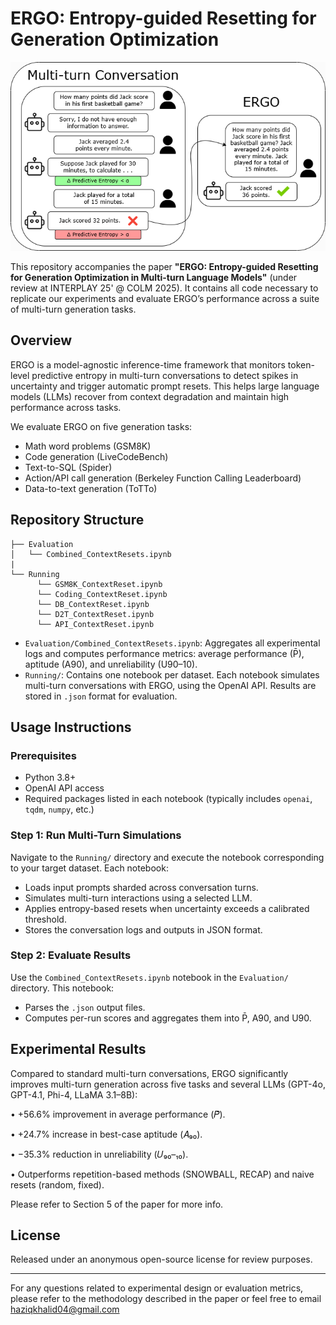 # ERGO: Entropy-guided Resetting for Generation Optimization

<p align="center">
  <img src="READMEimg/Representative_Diagram.png" alt="ERGO Diagram" width="600"/>
</p>

This repository accompanies the paper **"ERGO: Entropy-guided Resetting for Generation Optimization in Multi-turn Language Models"** (under review at INTERPLAY 25' @ COLM 2025). It contains all code necessary to replicate our experiments and evaluate ERGO’s performance across a suite of multi-turn generation tasks.

## Overview

ERGO is a model-agnostic inference-time framework that monitors token-level predictive entropy in multi-turn conversations to detect spikes in uncertainty and trigger automatic prompt resets. This helps large language models (LLMs) recover from context degradation and maintain high performance across tasks.

We evaluate ERGO on five generation tasks:
- Math word problems (GSM8K)
- Code generation (LiveCodeBench)
- Text-to-SQL (Spider)
- Action/API call generation (Berkeley Function Calling Leaderboard)
- Data-to-text generation (ToTTo)

## Repository Structure

```
├── Evaluation
│   └── Combined_ContextResets.ipynb
|
└── Running
      └── GSM8K_ContextReset.ipynb
      └── Coding_ContextReset.ipynb
      └── DB_ContextReset.ipynb
      └── D2T_ContextReset.ipynb
      └── API_ContextReset.ipynb

````

- `Evaluation/Combined_ContextResets.ipynb`: Aggregates all experimental logs and computes performance metrics: average performance (P̄), aptitude (A90), and unreliability (U90–10).
- `Running/`: Contains one notebook per dataset. Each notebook simulates multi-turn conversations with ERGO, using the OpenAI API. Results are stored in `.json` format for evaluation.

## Usage Instructions

### Prerequisites
- Python 3.8+
- OpenAI API access
- Required packages listed in each notebook (typically includes `openai`, `tqdm`, `numpy`, etc.)

### Step 1: Run Multi-Turn Simulations

Navigate to the `Running/` directory and execute the notebook corresponding to your target dataset. Each notebook:
- Loads input prompts sharded across conversation turns.
- Simulates multi-turn interactions using a selected LLM.
- Applies entropy-based resets when uncertainty exceeds a calibrated threshold.
- Stores the conversation logs and outputs in JSON format.

### Step 2: Evaluate Results

Use the `Combined_ContextResets.ipynb` notebook in the `Evaluation/` directory. This notebook:

* Parses the `.json` output files.
* Computes per-run scores and aggregates them into P̄, A90, and U90.

## Experimental Results

Compared to standard multi-turn conversations, ERGO significantly improves multi-turn generation across five tasks and several LLMs (GPT-4o, GPT-4.1, Phi-4, LLaMA 3.1–8B):

• +56.6% improvement in average performance (𝑃̄).

• +24.7% increase in best-case aptitude (𝐴₉₀).

• −35.3% reduction in unreliability (𝑈₉₀–₁₀).

• Outperforms repetition-based methods (SNOWBALL, RECAP) and naive resets (random, fixed).

Please refer to Section 5 of the paper for more info.

## License

Released under an anonymous open-source license for review purposes.

---

For any questions related to experimental design or evaluation metrics, please refer to the methodology described in the paper or feel free to email haziqkhalid04@gmail.com
